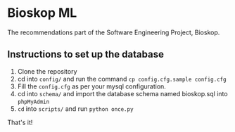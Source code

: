 # Bioskop ML

The recommendations part of the Software Engineering Project, Bioskop.

## Instructions to set up the database

1. Clone the repository
2. cd into `config/` and run the command `cp config.cfg.sample config.cfg`
3. Fill the `config.cfg` as per your mysql configuration.
4. cd into `schema/` and import the database schema named bioskop.sql into `phpMyAdmin`
5. `cd` into `scripts/` and run `python once.py` 

That's it!
